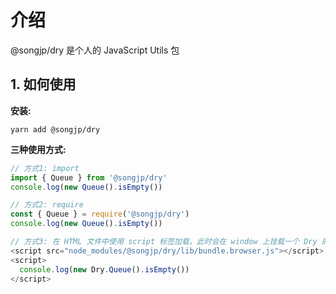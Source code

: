 # 介绍

@songjp/dry 是个人的 JavaScript Utils 包

## 1. 如何使用

**安装:**
```shell
yarn add @songjp/dry
```

**三种使用方式:**
```js
// 方式1: import
import { Queue } from '@songjp/dry'
console.log(new Queue().isEmpty())

// 方式2: require
const { Queue } = require('@songjp/dry')
console.log(new Queue().isEmpty())

// 方式3: 在 HTML 文件中使用 script 标签加载，此时会在 window 上挂载一个 Dry 的变量，比如
<script src="node_modules/@songjp/dry/lib/bundle.browser.js"></script>
<script>
  console.log(new Dry.Queue().isEmpty())
</script>
```
